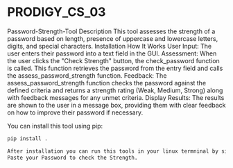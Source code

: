 # PRODIGY_CS_03
Password-Strength-Tool
Description
This tool assesses the strength of a password based on length, presence of uppercase and lowercase letters, digits, and special characters.
Installation
How It Works
User Input: The user enters their password into a text field in the GUI.
Assessment: When the user clicks the "Check Strength" button, the check_password function is called. This function retrieves the password from the entry field and calls the assess_password_strength function.
Feedback: The assess_password_strength function checks the password against the defined criteria and returns a strength rating (Weak, Medium, Strong) along with feedback messages for any unmet criteria.
Display Results: The results are shown to the user in a message box, providing them with clear feedback on how to improve their password if necessary.

You can install this tool using pip:

```bash
pip install .

After installation you can run this tools in your linux termninal by simply typing passwd_stg_tool on the command line interface, this will open the Graphical User Interface.
Paste your Password to check the Strength. 

